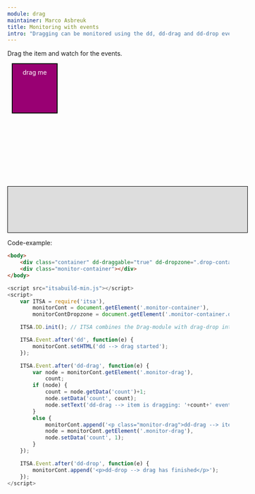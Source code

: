 ```yaml
---
module: drag
maintainer: Marco Asbreuk
title: Monitoring with events
intro: "Dragging can be monitored using the dd, dd-drag and dd-drop events. <br><br><b>Note:</b> it is highly recommended to use the Promised-way instead of this example."
---
```


<style type="text/css">
    .container {
        margin: 10px;
        height: 100px;
        width: 100px;
        background-color: #990073;
        border: 2px solid #000;
        color: #FFF;
        text-align: center;
        padding-top: 10px;
    }
    .monitor-container {
        margin-top: 165px;
        width: 100%;
        min-height: 6em;
        border: solid 1px #000;
        background-color: #ddd;
        padding: 10px 20px;
    }
    .body-content.module .monitor-container p {
        margin: 0;
    }
    .body-content.module p.spaced {
        margin-top: 25px;
    }
</style>

Drag the item and watch for the events.


<div class="container" plugin-dd="true" dd-effect-allowed="all">drag me</div>
<div class="monitor-container"></div>

<p class="spaced">Code-example:</p>

```html
<body>
    <div class="container" dd-draggable="true" dd-dropzone=".drop-container" dd-effect-allowed="all">drag me</div>
    <div class="monitor-container"></div>
</body>
```

```js
<script src="itsabuild-min.js"></script>
<script>
    var ITSA = require('itsa'),
        monitorCont = document.getElement('.monitor-container'),
        monitorContDropzone = document.getElement('.monitor-container.dz');

    ITSA.DD.init(); // ITSA combines the Drag-module with drag-drop into ITSA.DD

    ITSA.Event.after('dd', function(e) {
        monitorCont.setHTML('dd --> drag started');
    });

    ITSA.Event.after('dd-drag', function(e) {
        var node = monitorCont.getElement('.monitor-drag'),
            count;
        if (node) {
            count = node.getData('count')+1;
            node.setData('count', count);
            node.setText('dd-drag --> item is dragging: '+count+' events');
        }
        else {
            monitorCont.append('<p class="monitor-drag">dd-drag --> item is dragging: 1 event</p>');
            node = monitorCont.getElement('.monitor-drag'),
            node.setData('count', 1);
        }
    });

    ITSA.Event.after('dd-drop', function(e) {
        monitorCont.append('<p>dd-drop --> drag has finished</p>');
    });
</script>
```

<script src="../../dist/itsabuild-min.js"></script>
<script>
    var ITSA = require('itsa'),
        monitorCont = document.getElement('.monitor-container');

    ITSA.DD.init(); // ITSA combines the Drag-module with drag-drop into ITSA.DD

    ITSA.Event.after('dd', function(e) {
        monitorCont.setHTML('dd --> drag started');
    });

    ITSA.Event.after('dd-drag', function(e) {
        var node = monitorCont.getElement('.monitor-drag'),
            count;
        if (node) {
            count = node.getData('count')+1;
            node.setData('count', count);
            node.setText('dd-drag --> item is dragging: '+count+' events');
        }
        else {
            monitorCont.append('<p class="monitor-drag">dd-drag --> item is dragging: 1 event</p>');
            node = monitorCont.getElement('.monitor-drag');
            node.setData('count', 1);
        }
    });

    ITSA.Event.after('dd-drop', function(e) {
        monitorCont.append('<p>dd-drop --> drag has finished</p>');
    });
</script>
